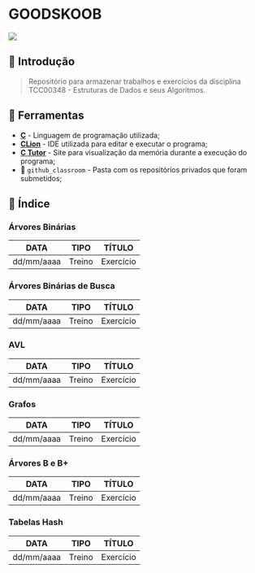 # GOODSKOOB
<fig> <img src="GoodSkoobLogo.png"> </fig>

## :newspaper: Introdução

> Repositório para armazenar trabalhos e exercícios da disciplina TCC00348 - Estruturas de Dados e seus Algoritmos.
 
## :wrench: Ferramentas

- [**C**](www.google.com) - Linguagem de programação utilizada;
- [**CLion**](www.google.com) - IDE utilizada para editar e executar o programa;
- [**C Tutor**](hhttps://pythontutor.com/c.html#mode=edit) - Site para visualização da memória durante a execução do programa;
- :open_file_folder: `github_classroom` - Pasta com os repositórios privados que foram submetidos; 

## :bookmark: Índice <br>

### Árvores Binárias <br>
| DATA | TIPO | TÍTULO| 
| :--: | :--: | :----:|
| dd/mm/aaaa | Treino | Exercício |

### Árvores Binárias de Busca <br>
| DATA | TIPO | TÍTULO| 
| :--: | :--: | :----:|
| dd/mm/aaaa | Treino | Exercício |

### AVL <br>
| DATA | TIPO | TÍTULO| 
| :--: | :--: | :----:|
| dd/mm/aaaa | Treino | Exercício |

### Grafos <br>
| DATA | TIPO | TÍTULO| 
| :--: | :--: | :----:|
| dd/mm/aaaa | Treino | Exercício |

### Árvores B e B+ <br>
| DATA | TIPO | TÍTULO| 
| :--: | :--: | :----:|
| dd/mm/aaaa | Treino | Exercício |

### Tabelas Hash <br>
| DATA | TIPO | TÍTULO| 
| :--: | :--: | :----:|
| dd/mm/aaaa | Treino | Exercício |